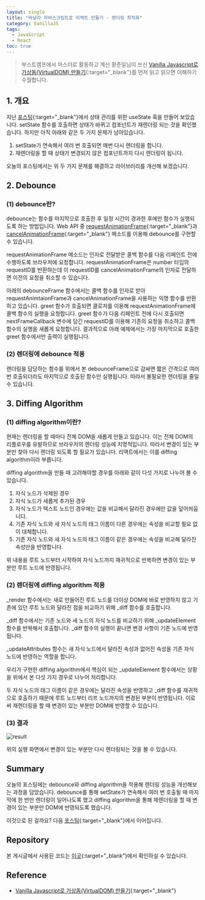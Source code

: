 ```yaml
---
layout: single
title: "바닐라 자바스크립트로 리액트 만들기 - 렌더링 최적화"
category: VanillaJS
tags:
  - JavaScript
  - React
toc: true
---
```


> 부스트캠프에서 마스터로 활동하고 계신 황준일님이 쓰신 [Vanilla Javascript로 가상돔(VirtualDOM) 만들기](https://junilhwang.github.io/TIL/Javascript/Design/Vanilla-JS-Virtual-DOM/){:target="_blank"}를 먼저 읽고 읽으면 이해하기 수월합니다.

## 1. 개요

지난 [포스팅](https://gyeongsu1997.github.io/vanillajs/usestate/){:target="_blank"}에서 상태 관리를 위한 useState 훅을 만들어 보았습니다. setState 함수를 호출하면 상태가 바뀌고 컴포넌트가 재렌더링 되는 것을 확인했습니다. 하지만 아직 아래와 같은 두 가지 문제가 남아있습니다.

1. setState가 연속해서 여러 번 호출되면 매번 다시 렌더링을 합니다.
2. 재렌더링을 할 때 상태가 변경되지 않은 컴포넌트까지 다시 렌더링이 됩니다.

오늘의 포스팅에서는 위 두 가지 문제를 해결하고 라이브러리를 개선해 보겠습니다.

## 2. Debounce

### (1) debounce란?

debounce는 함수를 마지막으로 호출한 후 일정 시간이 경과한 후에만 함수가 실행되도록 하는 방법입니다. Web API 중 [requestAnimationFrame](https://developer.mozilla.org/en-US/docs/Web/API/Window/requestAnimationFrame){:target="_blank"}과 [cancelAnimationFrame](https://developer.mozilla.org/en-US/docs/Web/API/Window/cancelAnimationFrame){:target="_blank"} 메소드를 이용해 debounce를 구현할 수 있습니다.

requestAnimationFrame 메소드는 인자로 전달받은 콜백 함수를 다음 리페인트 전에 수행하도록 브라우저에 요청합니다. requestAnimationFrame은 number 타입의 requestID를 반환하는데 이 requestID를 cancelAnimationFrame의 인자로 전달하면 이전의 요청을 취소할 수 있습니다.

아래의 debounceFrame 함수에서는 콜백 함수를 인자로 받아 requestAnimtaionFrame과 cancelAnimationFrame을 사용하는 익명 함수를 반환하고 있습니다. greet 함수가 호출되면 클로저를 이용해 requestAnimationFrame에 콜백 함수의 실행을 요청합니다. greet 함수가 다음 리페인트 전에 다시 호출되면 nextFrameCallback 변수에 담긴 requestID를 이용해 기존의 요청을 취소하고 콜백 함수의 실행을 새롭게 요청합니다. 결과적으로 아래 예제에서는 가장 마지막으로 호출한 greet 함수에서만 출력이 실행됩니다.

<script src="https://gist.github.com/Gyeongsu1997/98c2e4def5927fa1b0290cf415eecad9.js?file=debounce.js"></script>

### (2) 렌더링에 debounce 적용

렌더링을 담당하는 함수를 위에서 본 debounceFrame으로 감싸면 짧은 간격으로 여러 번 호출되더라도 마지막으로 호출된 함수만 실행됩니다. 따라서 불필요한 렌더링을 줄일 수 있습니다. 

<script src="https://gist.github.com/Gyeongsu1997/98c2e4def5927fa1b0290cf415eecad9.js?file=render-in-debounce.js"></script>

## 3. Diffing Algorithm

### (1) diffing algorithm이란?

현재는 렌더링을 할 때마다 전체 DOM을 새롭게 만들고 있습니다. 이는 전체 DOM의 리플로우를 유발하므로 브라우저의 렌더링 성능에 치명적입니다. 따라서 변경이 있는 부분만 찾아 다시 렌더링 되도록 할 필요가 있습니다. 리액트에서는 이를 diffing algorithm이라 부릅니다.

diffing algorithm을 만들 때 고려해야할 경우를 아래와 같이 다섯 가지로 나누어 볼 수 있습니다.

1. 자식 노드가 삭제된 경우
2. 자식 노드가 새롭게 추가된 경우
3. 자식 노드가 텍스트 노드인 경우에는 값을 비교해서 달라진 경우에만 값을 덮어씌웁니다.
4. 기존 자식 노드와 새 자식 노드의 태그 이름이 다른 경우에는 속성을 비교할 필요 없이 대체합니다.
5. 기존 자식 노드와 새 자식 노드의 태그 이름이 같은 경우에는 속성을 비교해 달라진 속성만을 반영합니다.

위 내용을 루트 노드부터 시작하여 자식 노드까지 재귀적으로 반복하면 변경이 있는 부분만 루트 노드에 반영됩니다.

### (2) 렌더링에 diffing algorithm 적용

_render 함수에서는 새로 만들어진 루트 노드를 더이상 DOM에 바로 반영하지 않고 기존에 있던 루트 노드와 달라진 점을 비교하기 위해 _diff 함수를 호출합니다.

<script src="https://gist.github.com/Gyeongsu1997/98c2e4def5927fa1b0290cf415eecad9.js?file=render-with-diff.js"></script>

_diff 함수에서는 기존 노드와 새 노드의 자식 노드를 비교하기 위해 _updateElement 함수를 반복해서 호출합니다. _diff 함수의 실행이 끝나면 변경 사항이 기존 노드에 반영됩니다.

<script src="https://gist.github.com/Gyeongsu1997/98c2e4def5927fa1b0290cf415eecad9.js?file=diff.js"></script>

_updateAttributes 함수는 새 자식 노드에서 달라진 속성과 없어진 속성을 기존 자식 노드에 반영하는 역할을 합니다.

<script src="https://gist.github.com/Gyeongsu1997/98c2e4def5927fa1b0290cf415eecad9.js?file=updateAttributes.js"></script>

우리가 구현한 diffing algorithm에서 핵심이 되는 _updateElement 함수에서는 상황을 위에서 본 다섯 가지 경우로 나누어 처리합니다.

<script src="https://gist.github.com/Gyeongsu1997/98c2e4def5927fa1b0290cf415eecad9.js?file=updateElement.js"></script>

두 자식 노드의 태그 이름이 같은 경우에는 달라진 속성을 반영하고 _diff 함수를 재귀적으로 호출하기 때문에 루트 노드부터 리프 노드까지의 변경된 부분이 반영됩니다. 이로써 재렌더링을 할 때 변경이 있는 부분만 DOM에 반영할 수 있습니다.

### (3) 결과

![result]({{site.url}}/images/2024-10-29-diffing-algorithm/result.gif)

위의 실행 화면에서 변경이 있는 부분만 다시 렌더링되는 것을 볼 수 있습니다.

## Summary

오늘의 포스팅에는 debounce와 diffing algorithm을 적용해 렌더링 성능을 개선해보는 과정을 담았습니다. debounce를 통해 setState가 연속해서 여러 번 호출될 때 마지막에 한 번만 렌더링이 일어나도록 했고 diffing algorithm을 통해 재렌더링을 할 때 변경이 있는 부분만 DOM에 반영되도록 했습니다.

이것으로 된 걸까요? 다음 [포스팅](https://gyeongsu1997.github.io/vanillajs/event-delegation/){:target="_blank"}에서 이어집니다.

## Repository

본 게시글에서 사용된 코드는 [이곳](https://github.com/Gyeongsu1997/create-react-with-vanilla-js/tree/03-diffing-algorithm){:target="_blank"}에서 확인하실 수 있습니다.

## Reference

- [Vanilla Javascript로 가상돔(VirtualDOM) 만들기](https://junilhwang.github.io/TIL/Javascript/Design/Vanilla-JS-Virtual-DOM/){:target="_blank"}
